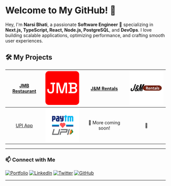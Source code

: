 # Welcome to My GitHub! 👋

Hey, I'm **Narsi Bhati**, a passionate **Software Engineer** 🚀 specializing in **Next.js, TypeScript, React, Node.js, PostgreSQL**, and **DevOps**. I love building scalable applications, optimizing performance, and crafting smooth user experiences.

## 🛠️ My Projects

| [JMB Restaurant][1] | <img src="https://raw.githubusercontent.com/NarsiBhati-Dev/NarsiBhati-Dev/master/assets/jmb-logo.png" width="120" > |   [J&M Rentals][3]   | <img src="https://raw.githubusercontent.com/NarsiBhati-Dev/NarsiBhati-Dev/master/assets/Jm-rentals.png" width="120"> |
| :-----------------: | :-----------------------------------------------------------------------------------------------------------------: | :------------------: | :------------------------------------------------------------------------------------------------------------------: |
|    [UPI App][5]     |    <img src="https://raw.githubusercontent.com/NarsiBhati-Dev/NarsiBhati-Dev/master/assets/UPI.png" width="120">    | 🚀 More coming soon! |                                                          🔧                                                          |

---

### 📫 Connect with Me

[![Portfolio](https://img.shields.io/badge/-Portfolio-000?style=for-the-badge&logo=vercel&logoColor=white)][7]
[![LinkedIn](https://img.shields.io/badge/-LinkedIn-0077B5?style=for-the-badge&logo=linkedin&logoColor=white)][8]
[![Twitter](https://img.shields.io/badge/-Twitter-1DA1F2?style=for-the-badge&logo=twitter&logoColor=white)][9]
[![GitHub](https://img.shields.io/badge/-GitHub-181717?style=for-the-badge&logo=github&logoColor=white)][10]

---

[1]: https://github.com/NarsiBhati-Dev/jmb_restaurant
[2]: https://raw.githubusercontent.com/NarsiBhati-Dev/NarsiBhati-Dev/master/assets/jmb-logo.png
[3]: https://github.com/NarsiBhati-Dev/jm_rentals_ltd
[4]: https://raw.githubusercontent.com/NarsiBhati-Dev/NarsiBhati-Dev/master/assets/Jm-rentals.png
[5]: https://github.com/NarsiBhati-Dev/paytm-full-stack
[6]: https://raw.githubusercontent.com/NarsiBhati-Dev/NarsiBhati-Dev/master/assets/UPI.png
[7]: https://your-portfolio-link.com
[8]: https://www.linkedin.com/in/narsi-bhati-b43459224/
[9]: https://x.com/NarsiBhati31
[10]: https://github.com/NarsiBhati-Dev
